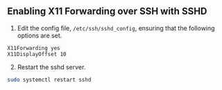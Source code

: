 ## Enabling X11 Forwarding over SSH with SSHD

1. Edit the config file, `/etc/ssh/sshd_config`, ensuring that the following options are set.
```config
X11Forwarding yes
X11DisplayOffset 10
```
2. Restart the sshd server.
```bash
sudo systemctl restart sshd
```